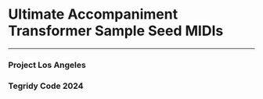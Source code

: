 # Ultimate Accompaniment Transformer Sample Seed MIDIs

***

### Project Los Angeles
### Tegridy Code 2024

